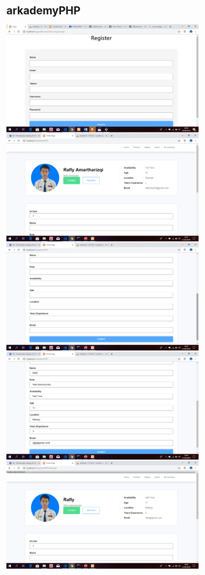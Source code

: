# arkademyPHP
![alt text](https://github.com/RaflyAmartharizqi/arkademyPHP/blob/master/Screenshot%20(60).png)
![alt text](https://github.com/RaflyAmartharizqi/arkademyPHP/blob/master/Screenshot%20(61).png)
![alt text](https://github.com/RaflyAmartharizqi/arkademyPHP/blob/master/Screenshot%20(62).png)
![alt text](https://github.com/RaflyAmartharizqi/arkademyPHP/blob/master/Screenshot%20(63).png)
![alt text](https://github.com/RaflyAmartharizqi/arkademyPHP/blob/master/Screenshot%20(64).png)
